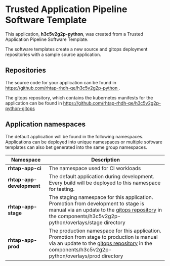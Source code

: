 # Trusted Application Pipeline Software Template

This application, **h3c5v2g2p-python**, was created from a Trusted Application Pipeline Software Template.

The software templates create a new source and gitops deployment repositories with a sample source application. 

## Repositories

The source code for your application can be found in [https://github.com/rhtap-rhdh-qe/h3c5v2g2p-python ](https://github.com/rhtap-rhdh-qe/h3c5v2g2p-python ).
 
The gitops repository, which contains the kubernetes manifests for the application can be found in 
[https://github.com/rhtap-rhdh-qe/h3c5v2g2p-python-gitops ](https://github.com/rhtap-rhdh-qe/h3c5v2g2p-python-gitops ) 

## Application namespaces 

The default application will be found in the following namespaces. Applications can be deployed into unique namespaces or multiple software templates can also bet generated into the same group namespaces.  

|  Namespace   |  Description   |  
| -------- | -------- |
| **rhtap-app-ci** | The namespace used for CI workloads |
| **rhtap-app-development** | The default application during development. Every build will be deployed to this namespace for testing. |
| **rhtap-app-stage** | The staging namespace for this application. Promotion from development to stage is manual via an update to the [gitops repository](https://github.com/rhtap-rhdh-qe/h3c5v2g2p-python-gitops ) in the components/h3c5v2g2p-python/overlays/stage directory |
| **rhtap-app-prod** | The production namespace for this application. Promotion from stage to production is manual via an update to the [gitops repository](https://github.com/rhtap-rhdh-qe/h3c5v2g2p-python-gitops ) in the components/h3c5v2g2p-python/overlays/prod directory |